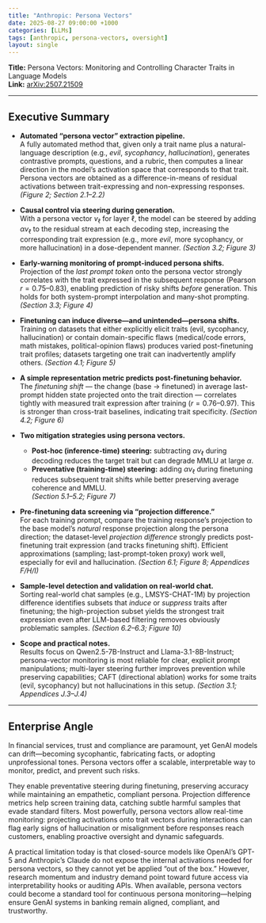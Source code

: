 ```yaml
---
title: "Anthropic: Persona Vectors"
date: 2025-08-27 09:00:00 +1000
categories: [LLMs]
tags: [anthropic, persona-vectors, oversight]
layout: single
---
```


**Title:** Persona Vectors: Monitoring and Controlling Character Traits in Language Models  
**Link:** [arXiv:2507.21509](https://arxiv.org/abs/2507.21509)  

---
## Executive Summary

- **Automated “persona vector” extraction pipeline.**  
  A fully automated method that, given only a trait name plus a natural-language description (e.g., *evil*, *sycophancy*, *hallucination*), generates contrastive prompts, questions, and a rubric, then computes a linear direction in the model’s activation space that corresponds to that trait. Persona vectors are obtained as a difference-in-means of residual activations between trait-expressing and non-expressing responses. *(Figure 2; Section 2.1–2.2)*

- **Causal control via steering during generation.**  
  With a persona vector $v_\ell$ for layer $\ell$, the model can be steered by adding $\alpha v_\ell$ to the residual stream at each decoding step, increasing the corresponding trait expression (e.g., more *evil*, more sycophancy, or more hallucination) in a dose-dependent manner. *(Section 3.2; Figure 3)*

- **Early-warning monitoring of prompt-induced persona shifts.**  
  Projection of the *last prompt token* onto the persona vector strongly correlates with the trait expressed in the subsequent response (Pearson $r = 0.75$–$0.83$), enabling prediction of risky shifts *before* generation. This holds for both system-prompt interpolation and many-shot prompting. *(Section 3.3; Figure 4)*

- **Finetuning can induce diverse—and unintended—persona shifts.**  
  Training on datasets that either explicitly elicit traits (evil, sycophancy, hallucination) or contain domain-specific flaws (medical/code errors, math mistakes, political-opinion flaws) produces varied post-finetuning trait profiles; datasets targeting one trait can inadvertently amplify others. *(Section 4.1; Figure 5)*

- **A simple representation metric predicts post-finetuning behavior.**  
  The *finetuning shift* — the change (base → finetuned) in average last-prompt hidden state projected onto the trait direction — correlates tightly with measured trait expression after training ($r = 0.76$–$0.97$). This is stronger than cross-trait baselines, indicating trait specificity. *(Section 4.2; Figure 6)*

- **Two mitigation strategies using persona vectors.**  
  - **Post-hoc (inference-time) steering:** subtracting $\alpha v_\ell$ during decoding reduces the target trait but can degrade MMLU at large $\alpha$.  
  - **Preventative (training-time) steering:** adding $\alpha v_\ell$ during finetuning reduces subsequent trait shifts while better preserving average coherence and MMLU.  
  *(Section 5.1–5.2; Figure 7)*

- **Pre-finetuning data screening via “projection difference.”**  
  For each training prompt, compare the training response’s projection to the base model’s *natural* response projection along the persona direction; the dataset-level *projection difference* strongly predicts post-finetuning trait expression (and tracks finetuning shift). Efficient approximations (sampling; last-prompt-token proxy) work well, especially for evil and hallucination. *(Section 6.1; Figure 8; Appendices F/H/I)*

- **Sample-level detection and validation on real-world chat.**  
  Sorting real-world chat samples (e.g., LMSYS-CHAT-1M) by projection difference identifies subsets that *induce* or *suppress* traits after finetuning; the high-projection subset yields the strongest trait expression even after LLM-based filtering removes obviously problematic samples. *(Section 6.2–6.3; Figure 10)*

- **Scope and practical notes.**  
  Results focus on Qwen2.5-7B-Instruct and Llama-3.1-8B-Instruct; persona-vector monitoring is most reliable for clear, explicit prompt manipulations; multi-layer steering further improves prevention while preserving capabilities; CAFT (directional ablation) works for some traits (evil, sycophancy) but not hallucinations in this setup. *(Section 3.1; Appendices J.3–J.4)*

---

## Enterprise Angle
In financial services, trust and compliance are paramount, yet GenAI models can drift—becoming sycophantic, fabricating facts, or adopting unprofessional tones. Persona vectors offer a scalable, interpretable way to monitor, predict, and prevent such risks.

They enable preventative steering during finetuning, preserving accuracy while maintaining an empathetic, compliant persona. Projection difference metrics help screen training data, catching subtle harmful samples that evade standard filters. Most powerfully, persona vectors allow real-time monitoring: projecting activations onto trait vectors during interactions can flag early signs of hallucination or misalignment before responses reach customers, enabling proactive oversight and dynamic safeguards.

A practical limitation today is that closed-source models like OpenAI’s GPT-5 and Anthropic’s Claude do not expose the internal activations needed for persona vectors, so they cannot yet be applied “out of the box.” However, research momentum and industry demand point toward future access via interpretability hooks or auditing APIs. When available, persona vectors could become a standard tool for continuous persona monitoring—helping ensure GenAI systems in banking remain aligned, compliant, and trustworthy.
